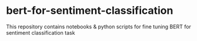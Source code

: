 # bert-for-sentiment-classification
This repository contains notebooks &amp; python scripts for fine tuning BERT for sentiment classification task
